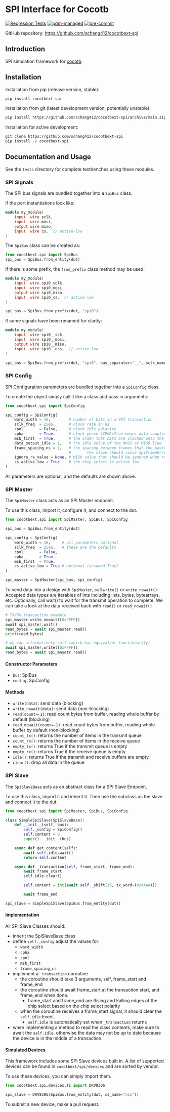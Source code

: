 # SPI Interface for Cocotb

[![Regression Tests](https://github.com/schang412/cocotbext-spi/actions/workflows/regression-tests.yml/badge.svg)](https://github.com/schang412/cocotbext-spi/actions/workflows/regression-tests.yml)
[![pdm-managed](https://img.shields.io/badge/pdm-managed-blueviolet)](https://pdm.fming.dev)
[![pre-commit](https://img.shields.io/badge/pre--commit-enabled-brightgreen?logo=pre-commit)](https://github.com/pre-commit/pre-commit)

GitHub repository: https://github.com/schang412/cocotbext-spi

## Introduction

SPI simulation framework for [cocotb](https://github.com/cocotb/cocotb).

## Installation

Installation from pip (release version, stable):

```bash
pip install cocotbext-spi
```

Installation from git (latest development version, potentially unstable):

```bash
pip install https://github.com/schang412/cocotbext-spi/archive/main.zip
```

Installation for active development:

```bash
git clone https://github.com/schang412/cocotbext-spi
pip install -e cocotbext-spi
```

## Documentation and Usage

See the `tests` directory for complete testbenches using these modules.

### SPI Signals

The SPI bus signals are bundled together into a `SpiBus` class.

If the port instantiations look like:

```verilog
module my_module(
    input  wire sclk, 
    input  wire mosi,
    output wire miso,
    input  wire cs,  // active-low
)

```
The `SpiBus` class can be created as:

```python
from cocotbext.spi import SpiBus
spi_bus = SpiBus.from_entity(dut)
```

If there is some prefix, the `from_prefix` class method may be used:

```verilog
module my_module(
    input  wire spi0_sclk, 
    input  wire spi0_mosi,
    output wire spi0_miso,
    input  wire spi0_cs,  // active-low
)
```

```python
spi_bus = SpiBus.from_prefix(dut, "spi0")
```

If some signals have been renamed for clarity:

```verilog
module my_module(
    input  wire spi0__sck,
    input  wire spi0__mosi,
    output wire spi0__miso,
    input  wire spi0__ncs,  // active-low
)
```

```python
spi_bus = SpiBus.from_prefix(dut, "spi0", bus_separator="__", sclk_name="sck", cs_name="ncs")
```

### SPI Config

SPI Configuration parameters are bundled together into a `SpiConfig` class.

To create the object simply call it like a class and pass in arguments:

```python
from cocotbext.spi import SpiConfig

spi_config = SpiConfig(
    word_width = 16,        # number of bits in a SPI transaction
    sclk_freq  = 25e6,      # clock rate in Hz
    cpol       = False,     # clock idle polarity
    cpha       = True,      # clock phase (CPHA=True means data sampled on second edge)
    msb_first  = True,      # the order that bits are clocked onto the wire
    data_output_idle = 1,   # the idle value of the MOSI or MISO line
    frame_spacing_ns = 1,   # the spacing between frames that the master waits for or the slave obeys
                            #       the slave should raise SpiFrameError if this is not obeyed.
    ignore_rx_value = None, # MISO value that should be ignored when received
    cs_active_low = True    # the chip select is active low
)
```

All parameters are optional, and the defaults are shown above.

### SPI Master

The `SpiMaster` class acts as an SPI Master endpoint.

To use this class, import it, configure it, and connect to the dut.

```python
from cocotbext.spi import SpiMaster, SpiBus, SpiConfig

spi_bus = SpiBus.from_entity(dut)

spi_config = SpiConfig(
    word_width = 16,     # all parameters optional
    sclk_freq  = 25e6,   # these are the defaults
    cpol       = False,
    cpha       = True,
    msb_first  = True,
    cs_active_low = True # optional (assumed True)
)

spi_master = SpiMaster(spi_bus, spi_config)
```

To send data into a design with `SpiMaster`, call `write()` or `write_nowait()`. Accepted data types are iterables of ints including lists, bytes, bytearrays, etc. Optionally, call wait() to wait for the transmit operation to complete. We can take a look at the data received back with `read()` or `read_nowait()`

```python
# TX/RX transaction example
spi_master.write_nowait([0xFFFF])
await spi_master.wait()
read_bytes = await spi_master.read()
print(read_bytes)

# we can alternatively call (which has equivalent functionality)
await spi_master.write([0xFFFF])
read_bytes = await spi_masetr.read()
```

#### Constructor Parameters

- `bus`: SpiBus
- `config`: SpiConfig

#### Methods

- `write(data)`: send data (blocking)
- `write_nowait(data)`: send data (non-blocking)
- `read(count=-1)`: read count bytes from buffer, reading whole buffer by default (blocking)
- `read_nowait(count=-1)`: read count bytes from buffer, reading whole buffer by default (non-blocking)
- `count_tx()`: returns the number of items in the transmit queue
- `count_rx()`: returns the number of items in the receive queue
- `empty_tx()`: returns True if the transmit queue is empty
- `empty_rx()`: returns True if the receive queue is empty
- `idle()`: returns True if the transmit and receive buffers are empty
- `clear()`: drop all data in the queue

### SPI Slave

The `SpiSlaveBase` acts as an abstract class for a SPI Slave Endpoint.

To use this class, import it and inherit it. Then use the subclass as the slave and connect it to the dut.

```python
from cocotbext.spi import SpiMaster, SpiBus, SpiConfig

class SimpleSpiSlave(SpiSlaveBase):
    def __init__(self, bus):
        self._config = SpiConfig()
        self.content = 0
        super().__init__(bus)

    async def get_content(self):
        await self.idle.wait()
        return self.content

    async def _transaction(self, frame_start, frame_end):
        await frame_start
        self.idle.clear()

        self.content = int(await self._shift(16, tx_word=(0xAAAA)))

        await frame_end

spi_slave = SimpleSpiSlave(SpiBus.from_entity(dut))
```

#### Implementation

All SPI Slave Classes should:

- inherit the SpiSlaveBase class
- define `self._config` adjust the values for:
    - `word_width`
    - `cpha`
    - `cpol`
    - `msb_first`
    - `frame_spacing_ns`
- implement a `_transaction` coroutine
    - the coroutine should take 3 arguments, self, frame_start and frame_end
    - the coroutine should await frame_start at the transaction start, and frame_end when done.
        - frame_start and frame_end are Rising and Falling edges of the chip select based on the chip select polarity
    - when the coroutine receives a frame_start signal, it should clear the `self.idle` Event.
        - `self.idle` is automatically set when `_transaction` returns
- when implementing a method to read the class contents, make sure to await the `self.idle`, otherwise the data may not be up to date because the device is in the middle of a transaction.

#### Simulated Devices

This framework includes some SPI Slave devices built in. A list of supported devices can be found in `cocotbext/spi/devices` and are sorted by vendor.

To use these devices, you can simply import them.

```python
from cocotbext.spi.devices.TI import DRV8306

spi_slave = DRV8306(SpiBus.from_entity(dut, cs_name="ncs"))
```

To submit a new device, make a pull request.

